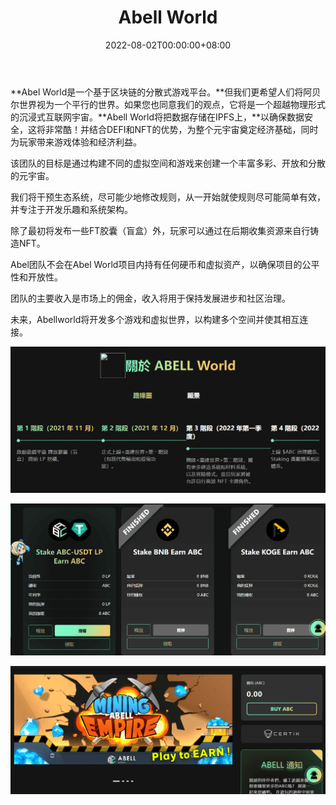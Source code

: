﻿---
title: "Abell World"
description: "Abell World is a platform of decentralized games base on blockchain."
date: 2022-08-02T00:00:00+08:00
lastmod: 2022-08-02T00:00:00+08:00
draft: false
authors: ["xixi1127"]
featuredImage: "abell-world.png"
tags: ["NFT Games","Abell World"]
categories: ["nfts"]
nfts: ["NFT Games"]
blockchain: "BSC"
website: "https://abell.world/#/index"
twitter: "https://mobile.twitter.com/0xabellworld"
discord: ""
telegram: "https://t.me/Abell_World"
github: ""
youtube: ""
twitch: ""
facebook: "https://www.facebook.com/abellworld/"
instagram: ""
reddit: ""
medium: ""
steam: ""
gitbook: ""
googleplay: ""
appstore: ""
status: "Live"
weight: 
lightgallery: true
toc: true
pinned: false
recommend: false
recommend1: false
---
**Abel World是一个基于区块链的分散式游戏平台。**但我们更希望人们将阿贝尔世界视为一个平行的世界。如果您也同意我们的观点，它将是一个超越物理形式的沉浸式互联网宇宙。**Abell World将把数据存储在IPFS上，**以确保数据安全，这将非常酷！并结合DEFI和NFT的优势，为整个元宇宙奠定经济基础，同时为玩家带来游戏体验和经济利益。

该团队的目标是通过构建不同的虚拟空间和游戏来创建一个丰富多彩、开放和分散的元宇宙。

我们将干预生态系统，尽可能少地修改规则，从一开始就使规则尽可能简单有效，并专注于开发乐趣和系统架构。

除了最初将发布一些FT胶囊（盲盒）外，玩家可以通过在后期收集资源来自行铸造NFT。

Abel团队不会在Abel World项目内持有任何硬币和虚拟资产，以确保项目的公平性和开放性。

团队的主要收入是市场上的佣金，收入将用于保持发展进步和社区治理。

未来，Abellworld将开发多个游戏和虚拟世界，以构建多个空间并使其相互连接。

![image-20220802110412020](image-20220802110412020.png)

![image-20220802110807099](image-20220802110807099.png)

![image-20220802110948419](image-20220802110948419.png)